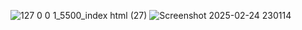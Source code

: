 ![127 0 0 1_5500_index html (27)](https://github.com/user-attachments/assets/f2922d54-5f95-48ef-9557-ef3e35df7a8d)
![Screenshot 2025-02-24 230114](https://github.com/user-attachments/assets/edf3d7c8-850d-4311-854e-bf4c00635a1d)




